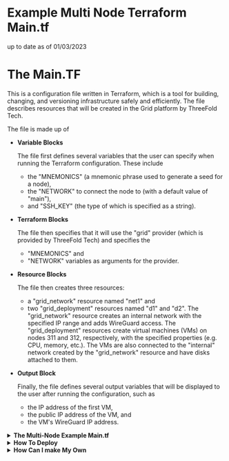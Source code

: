 # Example Multi Node Terraform Main.tf

up to date as of 01/03/2023

# The Main.TF 

This is a configuration file written in Terraform, which is a tool for building, changing, and versioning infrastructure safely and efficiently. The file describes resources that will be created in the Grid platform by ThreeFold Tech.

The file is made up of 
- **Variable Blocks**

    The file first defines several variables that the user can specify when running the Terraform configuration. These include 
    - the "MNEMONICS" (a mnemonic phrase used to generate a seed for a node), 
    - the "NETWORK" to connect the node to (with a default value of "main"), 
    - and "SSH_KEY" (the type of which is specified as a string).

- **Terraform Blocks**

    The file then specifies that it will use the "grid" provider (which is provided by ThreeFold Tech) and specifies the
    - "MNEMONICS" and 
    - "NETWORK" 
    variables as arguments for the provider.

- **Resource Blocks**

    The file then creates three resources: 
    - a "grid_network" resource named "net1" and 
    - two "grid_deployment" resources named "d1" and "d2". The "grid_network" resource creates an internal network with the specified IP range and adds WireGuard access. The "grid_deployment" resources create virtual machines (VMs) on nodes 311 and 312, respectively, with the specified properties (e.g. CPU, memory, etc.). The VMs are also connected to the "internal" network created by the "grid_network" resource and have disks attached to them.

- **Output Block**

    Finally, the file defines several output variables that will be displayed to the user after running the configuration, such as 
    - the IP address of the first VM, 
    - the public IP address of the VM, and 
    - the VM's WireGuard IP address.

<details>
    <summary><b>The Multi-Node Example Main.tf</b></Summary>

```
variable "MNEMONICS" {
  type        = string
  description = "The mnemonic phrase used to generate the seed for the node."
}

variable "NETWORK" {
  type        = string
  default     = "main"
  description = "The network to connect the node to."
}


variable "SSH_KEY" {
  type = string
}


terraform {
  required_providers {
    grid = {
      source = "threefoldtech/grid"
    }
  }
}

provider "grid" {
    mnemonics = "${var.MNEMONICS}"
    network = "${var.NETWORK}"  
}

resource "grid_network" "net1" {
    nodes = [311, 312]
    ip_range = "10.32.0.0/16"
    name = "internal"
    description = "Internal subnet"
    add_wg_access = true
}
resource "grid_deployment" "d1" {
  node = 311
  network_name = grid_network.net1.name
  disks {
    name = "data"
    size = 25
  }
    vms {
    name = "vm1"
    description ="Test vm 1"
    flist = "https://hub.grid.tf/tf-official-vms/ubuntu-22.04-lts.flist"
    cpu = 4
    publicip = true
    publicip6 = true
    memory = 8192
    mounts {
        disk_name = "data"
        mount_point = "/data"
    }
    planetary = true
    env_vars = {
      SSH_KEY = "${var.SSH_KEY}"
    }
  }
}
resource "grid_deployment" "d2" {
  node = 312
  network_name = grid_network.net1.name
  disks {
    name = "data"
    size = 25
  }
    vms {
    name = "vm2"
    description ="Test vm 2"
    flist = "https://hub.grid.tf/tf-official-vms/ubuntu-22.04-lts.flist"
    cpu = 4
    publicip = true
    publicip6 = true
    memory = 8192
    mounts {
        disk_name = "data"
        mount_point = "/data"
    }
    planetary = true
    env_vars = {
      SSH_KEY = "${var.SSH_KEY}"
    }
  }
}
output "wg_config" {
value = grid_network.net1.access_wg_config
}
output "node1_vm1_ip" {
value = grid_deployment.d1.vms[0].ip
}
output "public_ip" {
value = grid_deployment.d1.vms[0].computedip
}
output "public_ip6" {
value = grid_deployment.d1.vms[0].computedip6
}
output "ygg_ip" {
value = grid_deployment.d1.vms[0].ygg_ip
}
```
</details>

<details>
    <summary><b> How To Deploy</b></Summary>

To deploy the main.tf IF the file is located in /deployments/testdeployments, you would need to navigate to the /deployments/testdeployments directory and run the following command:

```
terraform init
```

This command will initialize the current working directory as a Terraform configuration directory and install the required provider(s) specified in the configuration.

Next, you would need to create a file called env.tfvars in the /deployments directory, which should contain the values for the variables defined in main.tf. For example:

```
MNEMONICS = "abandon abandon abandon abandon abandon abandon abandon abandon abandon abandon abandon abandon"
NETWORK = "testnet"
SSH_KEY = "ssh-rsa AAAAB3NzaC1yc2EAAAADAQABAAABAQDGxLxD7Vb+Q2uG5jJnCzGzo5P5M5ty5LXc5vF8WxZ6IgZ+fta0rmecv+8tGJ10dOm1tF9A0vG8W+jPfZ0+GAZMLL+oN8wz+1hE2GJbT+T3r1WbL/ZpDdZoLLIo+zRfWGfrHc2QhF9T3SSrTbTnZpTdDxTn7vF8BwWFrzjdYiei+9GvM8QtdxZjJcZiEf1LhG8Qzwrc5a5n0if5cXpjm5x"
```

Then, you can run the following command to deploy the configuration:

```
terraform apply -parallelism=1 -auto-approve -var-file="/deployments/env.tfvars"
```

This command will apply the changes specified in the configuration and create the resources defined in main.tf. The -var-file flag specifies the path to the env.tfvars file, which contains the values for the variables defined in the configuration.

After the resources have been created, you can view the output variables by running:

```
terraform output
```
</details>

<details>
    <summary><b>How Can I make My Own</b></Summary> 

Here is a detailed explanation of each block and sub-block in the provided main.tf file:

```
variable "MNEMONICS" {
  type        = string
  description = "The mnemonic phrase used to generate the seed for the node."
}
```

This block defines a variable called "MNEMONICS" of type "string". When the configuration is run, the user will be prompted to provide a value for this variable. The "description" field provides a brief explanation of the purpose of this variable.

An example value for this variable could be:

```
MNEMONICS = "abandon abandon abandon abandon abandon abandon abandon abandon abandon abandon abandon abandon"
Copy code
variable "NETWORK" {
  type        = string
  default     = "main"
  description = "The network to connect the node to."
}
```

This block defines a variable called "NETWORK" of type "string". The "default" field specifies that the default value for this variable is "main", so if the user does not specify a value for this variable when running the configuration, the value "main" will be used. The "description" field provides a brief explanation of the purpose of this variable.

An example value for this variable could be:

```
NETWORK = "testnet"
```


This block defines a variable called "SSH_KEY" of type "string". No default value is specified, so the user will be required to provide a value for this variable when running the configuration.

An example value for this variable could be:

```
SSH_KEY = "ssh-rsa AAAAB3NzaC1yc2EAAAADAQABAAABAQDGxLxD7Vb+Q2uG5jJnCzGzo5P5M5ty5LXc5vF8WxZ6IgZ+fta0rmecv+8tGJ10d
```

```
terraform {
  required_providers {
    grid = {
      source = "threefoldtech/grid"
    }
  }
}
```

This block specifies that the configuration will use the "grid" provider, which is provided by ThreeFold Tech. The "source" field specifies the location of the provider, which in this case is "threefoldtech/grid".

```
provider "grid" {
    mnemonics = "${var.MNEMONICS}"
    network = "${var.NETWORK}"  
}
```

This block specifies that the provider is the "grid" provider and that it should use the values of the "MNEMONICS" and "NETWORK" variables as arguments.

```
resource "grid_network" "net1" {
    nodes = [311, 312]
    ip_range = "10.32.0.0/16"
    name = "internal"
    description = "Internal subnet"
    add_wg_access = true
}
```

This block creates a "grid_network" resource named "net1". The "grid_network" resource creates an internal network on the specified nodes (in this case, nodes 311 and 312) with the specified IP range, name, and description. The "add_wg_access" field specifies that WireGuard access should be added to the network.

```
resource "grid_deployment" "d1" {
  node = 311
  network_name = grid_network.net1.name
  disks {
    name = "data"
    size = 25
  }
  vms {
    name = "vm1"
    description ="Test vm 1"
    flist = "https://hub.grid.tf/tf-official-vms/ubuntu-22.04-lts.flist"
    cpu = 4
    publicip = true
    publicip6 = true
    memory = 8192
    mounts {
        disk_name = "data"
        mount_point = "/data"
    }
    planetary = true
    env_vars = {
      SSH_KEY = "${var.SSH_KEY}"
    }
  }
}
```

This block creates a "grid_deployment" resource named "d1". The "grid_deployment" resource creates a VM on node 311, which is connected to the "internal" network created by the "grid_network" resource. The VM has the specified name, description, and properties (e.g. CPU, memory, etc.). The "flist" field specifies the URL of the file list to use for the VM. The "publicip" and "publicip6" fields specify that the VM should have a public IP address and a public IPv6 address, respectively. The "mounts" block specifies that the VM should have a disk attached to it at the specified mount point. The "env_vars" block specifies environment variables that should be set for the VM, in this case setting the value of the "SSH_KEY" variable as the value of the "SSH_KEY" environment variable.

```
resource "grid_deployment" "d2" {
  node = 312
  network_name = grid_network.net1.name
  disks {
    name = "data"
    size = 25
  }
  vms {
    name = "vm2"
    description ="Test vm 2"
    flist = "https://hub.grid.tf/tf-official-vms/ubuntu-22.04-lts.flist"
    cpu = 4
    publicip = true
    publicip6 = true
    memory = 8192
    mounts {
        disk_name = "data"
        mount_point = "/data"
    }
    planetary = true
    env_vars = {
      SSH_KEY = "${var.SSH_KEY}"
    }
  }
}
```
This block is similar to the previous "grid_deployment" block (for "d1"), except that it creates a VM on node 312 instead of node 311.

```
output "wg_config" {
  value = grid_network.net1.access_wg_config
}
```

This block defines an output variable called "wg_config" that will display the WireGuard configuration for the "internal" network created by the "grid_network" resource.

```
output "node1_vm1_ip" {
  value = grid_deployment.d1.vms[0].ip
}
```

This block defines an output variable called "node1_vm1_ip" that will display the IP address of the first VM created by the "grid_deployment" resource "d1".

```
output "public_ip" {
  value = grid_deployment.d1.vms[0].computedip
}
```

This block defines an output variable called "public_ip" that will display the public IP address of the first VM created by the "grid_deployment" resource "d1".

```
output "public_ip6" {
  value = grid_deployment.d1.vms[0].computedip6
}
```

This block defines an output variable called "public_ip6" that will display the public IPv6 address of the first VM created by the "grid_deployment" resource "d1".

```
output "ygg_ip" {
  value = grid_deployment.d1.vms[0].ygg_ip
}
```

This block defines an output variable called "ygg_ip" that will display the Yggdrasil IP address of the first VM created by the "grid_deployment" resource "d1".
</details>
